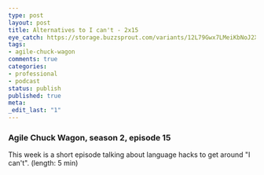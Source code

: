 ```yaml
---
type: post
layout: post
title: Alternatives to I can't - 2x15
eye_catch: https://storage.buzzsprout.com/variants/12L79Gwx7LMeiKbNoJ2XcREf/8d66eb17bb7d02ca4856ab443a78f2148cafbb129f58a3c81282007c6fe24ff2?.jpg
tags:
- agile-chuck-wagon
comments: true
categories:
- professional
- podcast
status: publish
published: true
meta:
_edit_last: "1"
---
```


### Agile Chuck Wagon, season 2, episode 15

This week is a short episode talking about language hacks to get around "I can't". (length: 5 min)
